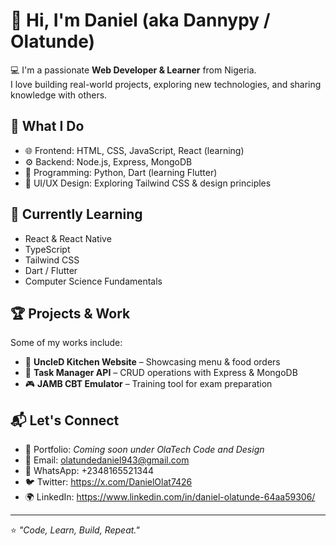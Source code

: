 # 👋 Hi, I'm Daniel (aka Dannypy / Olatunde)

💻 I'm a passionate **Web Developer & Learner** from Nigeria.  
I love building real-world projects, exploring new technologies, and sharing knowledge with others.  

## 🚀 What I Do
- 🌐 Frontend: HTML, CSS, JavaScript, React (learning)  
- ⚙️ Backend: Node.js, Express, MongoDB  
- 🐍 Programming: Python, Dart (learning Flutter)  
- 🎨 UI/UX Design: Exploring Tailwind CSS & design principles  


## 🌱 Currently Learning
- React & React Native  
- TypeScript  
- Tailwind CSS  
- Dart / Flutter  
- Computer Science Fundamentals  

## 🏆 Projects & Work
Some of my works include:
- 🥘 **UncleD Kitchen Website** – Showcasing menu & food orders  
- 📝 **Task Manager API** – CRUD operations with Express & MongoDB  
- 🎮 **JAMB CBT Emulator** – Training tool for exam preparation  

## 📬 Let's Connect
- 💼 Portfolio: *Coming soon under OlaTech Code and Design*  
- 📧 Email: olatundedaniel943@gmail.com 
- 💬 WhatsApp: +2348165521344
- 🐦 Twitter: https://x.com/DanielOlat7426 
- 🌍 LinkedIn: https://www.linkedin.com/in/daniel-olatunde-64aa59306/

---

⭐️ *"Code, Learn, Build, Repeat."*  
